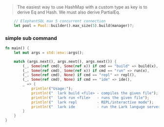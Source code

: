 > The easiest way to use HashMap with a custom type as key is to derive Eq and Hash. We must also derive PartialEq.

```rust
    // ElephantSQL max 5 concurrent connection
    let pool = Pool::builder().max_size(5).build(manager)?;
```

### simple sub command
```rust
fn main() {
    let mut args = std::env::args();

    match (args.next(), args.next(), args.next()) {
        (_, Some(ref cmd), Some(ref x)) if cmd == "build" => build(x),
        (_, Some(ref cmd), Some(ref x)) if cmd == "run" => run(x),
        (_, Some(ref cmd), None) if cmd == "repl" => repl(),
        (_, Some(ref cmd), None) if cmd == "ide" => ide(),
        _ => {
            println!("Usage:");
            println!("  lark build <file> - compiles the given file");
            println!("  lark run <file>   - runs the given file");
            println!("  lark repl         - REPL/interactive mode");
            println!("  lark ide          - run the Lark languge server/IDE support");
        }
    }
}
```
